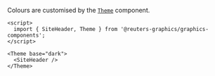 Colours are customised by the [`Theme`](?path=/docs/theming-theme--default) component.

```svelte
<script>
  import { SiteHeader, Theme } from '@reuters-graphics/graphics-components';
</script>

<Theme base="dark">
  <SiteHeader />
</Theme>
```
